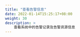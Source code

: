 ```yaml
---
title: "查看告警信息"
date: 2022-01-14T15:25:17+08:00
weight: 30
description: >
    查看系统中的告警记录及告警资源信息
---
```


